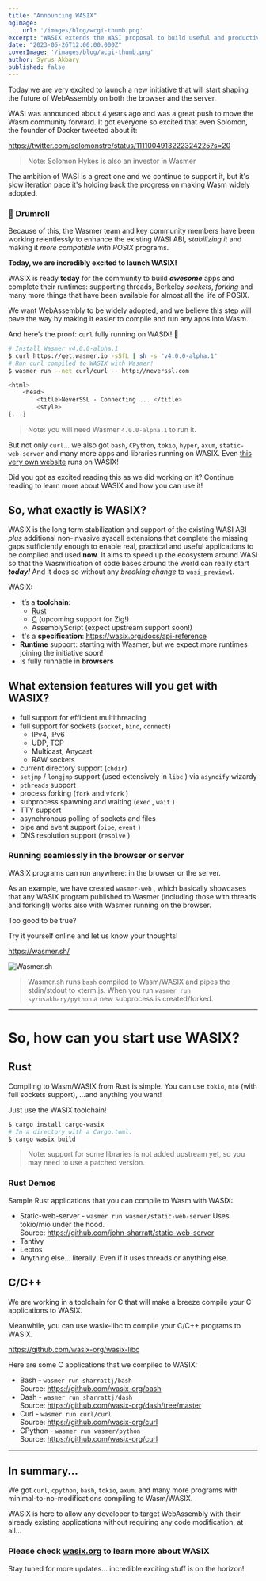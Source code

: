```yaml
---
title: "Announcing WASIX"
ogImage: 
    url: '/images/blog/wcgi-thumb.png'
excerpt: "WASIX extends the WASI proposal to build useful and productive applications today with full POSIX compatibility"
date: "2023-05-26T12:00:00.000Z"
coverImage: '/images/blog/wcgi-thumb.png'
author: Syrus Akbary
published: false
---
```


Today we are very excited to launch a new initiative that will start shaping the future of WebAssembly on both the browser and the server.

WASI was announced about 4 years ago and was a great push to move the Wasm community forward. It got everyone so excited that even Solomon, the founder of Docker tweeted about it: 

https://twitter.com/solomonstre/status/1111004913222324225?s=20

> Note: Solomon Hykes is also an investor in Wasmer

The ambition of WASI is a great one and we continue to support it, but it's slow iteration pace it's holding back the progress on making Wasm widely adopted.

### 🥁 Drumroll

Because of this, the Wasmer team and key community members have been working relentlessly to enhance the existing WASI ABI, *stabilizing it* and making it *more compatible with POSIX* programs.

**Today, we are incredibly excited to launch WASIX!**

WASIX is ready **today** for the community to build ***awesome*** apps and complete their runtimes: supporting threads, Berkeley *sockets*, *forking* and many more things that have been available for almost all the life of POSIX.

We want WebAssembly to be widely adopted, and we believe this step will pave the way by making it easier to compile and run any apps into Wasm.

And here’s the proof: `curl` fully running on WASIX! 🚀 

```bash
# Install Wasmer v4.0.0-alpha.1
$ curl https://get.wasmer.io -sSfL | sh -s "v4.0.0-alpha.1"
# Run curl compiled to WASIX with Wasmer!
$ wasmer run --net curl/curl -- http://neverssl.com

<html>
	<head>
		<title>NeverSSL - Connecting ... </title>
		<style>
[...]
```

> Note: you will need Wasmer `4.0.0-alpha.1` to run it.

But not only `curl`... we also got `bash`, `CPython`, `tokio`, `hyper`, `axum`, `static-web-server` and many more apps and libraries running on WASIX. Even [this very own website](https://wapm.io/wasmer/wasmer-io) runs on WASIX!

Did you got as excited reading this as we did working on it? Continue reading to learn more about WASIX and how you can use it!


## So, what exactly is WASIX?

WASIX is the long term stabilization and support of the existing WASI ABI *plus* additional non-invasive syscall extensions that complete the missing gaps sufficiently enough to enable real, practical and useful applications to be compiled and used **now**. It aims to speed up the ecosystem around WASI so that the Wasm’ification of code bases around the world can really start ***today!*** And it does so without any *breaking change* to `wasi_preview1`.

WASIX:
- It’s a **toolchain**:
    - [Rust](#rust)
    - [C](#ccpp) (upcoming support for Zig!)
    - AssemblyScript (expect upstream support soon!)
- It's a **specification**: https://wasix.org/docs/api-reference
- **Runtime** support: starting with Wasmer, but we expect more runtimes joining the initiative soon!
- Is fully runnable in **browsers**

## **What extension features will you get with WASIX?**

- full support for efficient multithreading
- full support for sockets (`socket`, `bind`, `connect`)
    - IPv4, IPv6
    - UDP, TCP
    - Multicast, Anycast
    - RAW sockets
- current directory support (`chdir`)
- `setjmp` / `longjmp` support (used extensively in `libc` ) via `asyncify` wizardy
- `pthreads` support
- process forking (`fork` and `vfork` )
- subprocess spawning and waiting (`exec` , `wait` )
- TTY support
- asynchronous polling of sockets and files
- pipe and event support (`pipe`, `event` )
- DNS resolution support (`resolve` )

### Running seamlessly in the browser or server

WASIX programs can run anywhere: in the browser or the server.

As an example, we have created `wasmer-web` , which basically showcases that any WASIX program published to Wasmer (including those with threads and forking!) works also with Wasmer running on the browser.

Too good to be true?

Try it yourself online and let us know your thoughts!

https://wasmer.sh/


![Wasmer.sh](/images/blog/wasmer-sh.png)


> Wasmer.sh runs `bash` compiled to Wasm/WASIX and pipes the stdin/stdout to xterm.js.
When you run `wasmer run syrusakbary/python` a new subprocess is created/forked.

----

# So, how can you start use WASIX?

<a id="rust"></a>

## Rust

Compiling to Wasm/WASIX from Rust is simple. You can use `tokio`, `mio` (with full sockets support), …and anything you want!

Just use the WASIX toolchain!

```bash
$ cargo install cargo-wasix
# In a directory with a Cargo.toml:
$ cargo wasix build 
```

> Note: support for some libraries is not added upstream yet, so you may need to use a patched version.

### Rust Demos

Sample Rust applications that you can compile to Wasm with WASIX:

- Static-web-server - `wasmer run wasmer/static-web-server`
  Uses tokio/mio under the hood.
  <br />Source: https://github.com/john-sharratt/static-web-server
- Tantivy
- Leptos
- Anything else… literally. Even if it uses threads or anything else.

<a id="ccpp"></a>

## C/C++

We are working in a toolchain for C that will make a breeze compile your C applications to WASIX.

Meanwhile, you can use wasix-libc to compile your C/C++ programs to WASIX.

https://github.com/wasix-org/wasix-libc


Here are some C applications that we compiled to WASIX:

- Bash - `wasmer run sharrattj/bash`
  <br />Source: https://github.com/wasix-org/bash
- Dash - `wasmer run sharrattj/dash`
  <br />Source: https://github.com/wasix-org/dash/tree/master 
- Curl - `wasmer run curl/curl`
  <br />Source: https://github.com/wasix-org/curl
- CPython - `wasmer run wasmer/python`
  <br />Source: https://github.com/wasix-org/curl

----

## In summary...

We got `curl`, `cpython`, `bash`, `tokio`, `axum`, and many more programs with minimal-to-no-modifications compiling to Wasm/WASIX.

WASIX is here to allow any developer to target WebAssembly with their already existing applications without requiring any code modification, at all...

### Please check [wasix.org](https://wasix.org/) to learn more about WASIX

Stay tuned for more updates… incredible exciting stuff is on the horizon!
